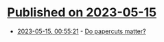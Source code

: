 # [Published on 2023-05-15](index.md)

* [2023-05-15, 00:55:21](https://lobste.rs/s/dr4aqx/do_papercuts_matter) - [Do papercuts matter?](https://registerspill.thorstenball.com/p/do-papercuts-matter)
